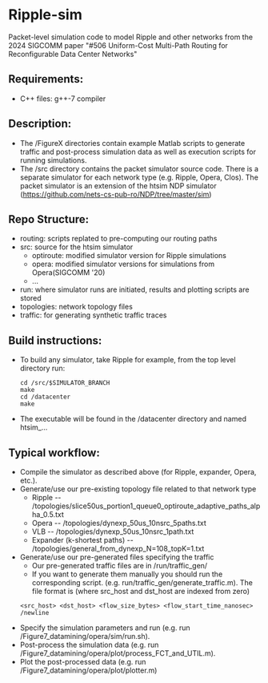 # Ripple-sim
Packet-level simulation code to model Ripple and other networks from the 2024 SIGCOMM paper "#506 Uniform-Cost Multi-Path Routing for Reconfigurable Data Center Networks"

## Requirements:

- C++ files: g++-7 compiler

## Description:

- The /FigureX directories contain example Matlab scripts to generate traffic and post-process simulation data as well as execution scripts for running simulations.
- The /src directory contains the packet simulator source code. There is a separate simulator for each network type (e.g. Ripple, Opera, Clos). The packet simulator is an extension of the htsim NDP simulator (https://github.com/nets-cs-pub-ro/NDP/tree/master/sim)

## Repo Structure:
- routing: scripts replated to pre-computing our routing paths
- src: source for the htsim simulator
  - optiroute: modified simulator version for Ripple simulations
  - opera: modified simulator versions for simulations from Opera(SIGCOMM '20)
  - ...
- run: where simulator runs are initiated, results and plotting scripts are stored
- topologies: network topology files
- traffic: for generating synthetic traffic traces

## Build instructions:

- To build any simulator, take Ripple for example, from the top level directory run:
  ```
  cd /src/$SIMULATOR_BRANCH
  make
  cd /datacenter
  make
  ```
- The executable will be found in the /datacenter directory and named htsim_...

## Typical workflow:

- Compile the simulator as described above (for Ripple, expander, Opera, etc.).
- Generate/use our pre-existing topology file related to that network type
	- Ripple -- /topologies/slice50us_portion1_queue0_optiroute_adaptive_paths_alpha_0.5.txt 
	- Opera -- /topologies/dynexp_50us_10nsrc_5paths.txt 
	- VLB -- /topologies/dynexp_50us_10nsrc_1path.txt
	- Expander (k-shortest paths) -- /topologies/general_from_dynexp_N=108_topK=1.txt
- Generate/use our pre-generated files specifying the traffic 
	- Our pre-generated traffic files are in /run/traffic_gen/
	- If you want to generate them manually you should run the corresponding script.  (e.g. run/traffic_gen/generate_traffic.m). The file format is (where src_host and dst_host are indexed from zero)
  ```
  <src_host> <dst_host> <flow_size_bytes> <flow_start_time_nanosec> /newline
  ```
- Specify the simulation parameters and run (e.g. run /Figure7_datamining/opera/sim/run.sh).
- Post-process the simulation data (e.g. run /Figure7_datamining/opera/plot/process_FCT_and_UTIL.m).
- Plot the post-processed data (e.g. run /Figure7_datamining/opera/plot/plotter.m)
